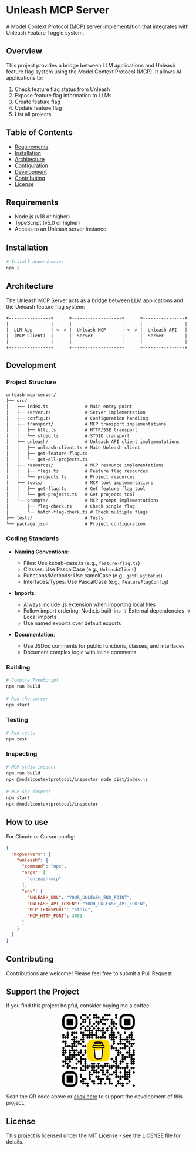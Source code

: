 # Unleash MCP Server

A Model Context Protocol (MCP) server implementation that integrates with Unleash Feature Toggle system.

## Overview

This project provides a bridge between LLM applications and Unleash feature flag system using the Model Context Protocol (MCP). It allows AI applications to:

1. Check feature flag status from Unleash
2. Expose feature flag information to LLMs
3. Create feature flag
4. Update feature flag
5. List all projects

## Table of Contents

- [Requirements](#requirements)
- [Installation](#installation)
- [Architecture](#architecture)
- [Configuration](#configuration)
- [Development](#development)
- [Contributing](#contributing)
- [License](#license)

## Requirements

- Node.js (v18 or higher)
- TypeScript (v5.0 or higher)
- Access to an Unleash server instance

## Installation

```bash
# Install dependencies
npm i
```

## Architecture

The Unleash MCP Server acts as a bridge between LLM applications and the Unleash feature flag system:

```
+----------------+      +-------------------+      +----------------+
|                |      |                   |      |                |
|  LLM App       | <--> |  Unleash MCP      | <--> |  Unleash API   |
|  (MCP Client)  |      |  Server           |      |  Server        |
|                |      |                   |      |                |
+----------------+      +-------------------+      +----------------+
```

## Development

### Project Structure

```
unleash-mcp-server/
├── src/
│   ├── index.ts              # Main entry point
│   ├── server.ts             # Server implementation
│   ├── config.ts             # Configuration handling
│   ├── transport/            # MCP transport implementations
│   │   ├── http.ts           # HTTP/SSE transport
│   │   └── stdio.ts          # STDIO transport
│   ├── unleash/              # Unleash API client implementations
│   │   ├── unleash-client.ts # Main Unleash client
│   │   ├── get-feature-flag.ts
│   │   └── get-all-projects.ts
│   ├── resources/            # MCP resource implementations
│   │   ├── flags.ts          # Feature flag resources
│   │   └── projects.ts       # Project resources
│   ├── tools/                # MCP tool implementations
│   │   ├── get-flag.ts       # Get feature flag tool
│   │   └── get-projects.ts   # Get projects tool
│   └── prompts/              # MCP prompt implementations
│       ├── flag-check.ts     # Check single flag
│       └── batch-flag-check.ts # Check multiple flags
├── tests/                    # Tests
└── package.json              # Project configuration
```

### Coding Standards

- **Naming Conventions**:
  - Files: Use kebab-case.ts (e.g., `feature-flag.ts`)
  - Classes: Use PascalCase (e.g., `UnleashClient`)
  - Functions/Methods: Use camelCase (e.g., `getFlagStatus`)
  - Interfaces/Types: Use PascalCase (e.g., `FeatureFlagConfig`)

- **Imports**:
  - Always include .js extension when importing local files
  - Follow import ordering: Node.js built-ins → External dependencies → Local imports
  - Use named exports over default exports

- **Documentation**:
  - Use JSDoc comments for public functions, classes, and interfaces
  - Document complex logic with inline comments

### Building

```bash
# Compile TypeScript
npm run build

# Run the server
npm start
```

### Testing

```bash
# Run tests
npm test
```

### Inspecting
```bash
# MCP stdio inspect
npm run build
npx @modelcontextprotocol/inspector node dist/index.js

# MCP sse inspect
npm start
npx @modelcontextprotocol/inspector
```

## How to use

For Claude or Cursor config:
```json
{
  "mcpServers": {
    "unleash": {
      "command": "npx",
      "args": [
        "unleash-mcp"
      ],
      "env": {
        "UNLEASH_URL": "YOUR_UNLEASH_END_POINT",
        "UNLEASH_API_TOKEN": "YOUR_UNLEASH_API_TOKEN",
        "MCP_TRANSPORT": "stdio",
        "MCP_HTTP_PORT": 3001
      }
    }
  }
}
```

## Contributing

Contributions are welcome! Please feel free to submit a Pull Request.

## Support the Project

If you find this project helpful, consider buying me a coffee!

<p align="center">
  <img src="https://raw.githubusercontent.com/cuongtl1992/mcp-dbs/main/assets/bmc_qr.png" alt="Buy Me A Coffee QR Code" width="200">
</p>

Scan the QR code above or [click here](https://www.buymeacoffee.com/cuongtl1992) to support the development of this project.

## License

This project is licensed under the MIT License - see the LICENSE file for details.